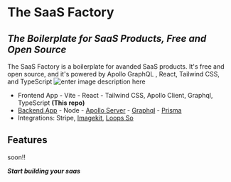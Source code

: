# The SaaS Factory
## _The Boilerplate for SaaS Products, Free and Open Source_

The SaaS Factory is a boilerplate for avanded SaaS products. It's free and open source, and it's powered by Apollo GraphQL , React, Tailwind CSS, and TypeScript
![enter image description here](https://ik.imagekit.io/cluzstudio/01-cluzstudio/boilerplate_zpfPgAExv.png?updatedAt=1703706286400)

- Frontend App - Vite - React - Tailwind CSS, Apollo Client, Graphql, TypeScript **(This repo)** 
- [Backend App](https://github.com/The-SaaS-Factory/backend-saas-boilerplate-node-apollo-graphql-TS) - Node - [Apollo Server](https://www.apollographql.com/docs/apollo-server/) - [Graphql](https://graphql.org/) - [Prisma  ](https://www.prisma.io/)  
- Integrations: Stripe, [Imagekit](https://imagekit.io/), [Loops So](https://loops.so/)

## Features
soon!!

 ***Start building your saas***